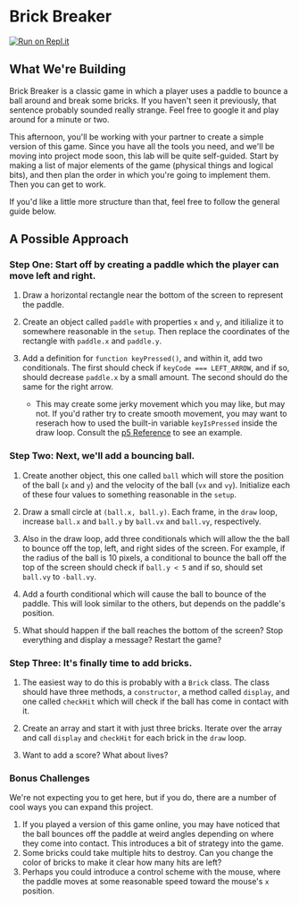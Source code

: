 # Brick Breaker

[![Run on Repl.it](https://repl.it/badge/github/upperlinecode/brick-breaker-javascript)](https://repl.it/github/upperlinecode/brick-breaker-javascript)

## What We're Building

Brick Breaker is a classic game in which a player uses a paddle to bounce a ball around and break some bricks. If you haven't seen it previously, that sentence probably sounded really strange. Feel free to google it and play around for a minute or two.

This afternoon, you'll be working with your partner to create a simple version of this game. Since you have all the tools you need, and we'll be moving into project mode soon, this lab will be quite self-guided. Start by making a list of major elements of the game (physical things and logical bits), and then plan the order in which you're going to implement them. Then you can get to work.

If you'd like a little more structure than that, feel free to follow the general guide below.

## A Possible Approach

### Step One: Start off by creating a paddle which the player can move left and right.

1. Draw a horizontal rectangle near the bottom of the screen to represent the paddle.

2. Create an object called `paddle` with properties `x` and `y`, and itilialize it to somewhere reasonable in the `setup`. Then replace the coordinates of the rectangle with `paddle.x` and `paddle.y`.

3. Add a definition for `function keyPressed()`, and within it, add two conditionals. The first should check if `keyCode === LEFT_ARROW`, and if so, should decrease `paddle.x` by a small amount. The second should do the same for the right arrow.
    * This may create some jerky movement which you may like, but may not. If you'd rather try to create smooth movement, you may want to reserach how to used the built-in variable `keyIsPressed` inside the draw loop. Consult the [p5 Reference](https://p5js.org/reference/#/p5/keyIsPressed) to see an example.

### Step Two: Next, we'll add a bouncing ball.

1. Create another object, this one called `ball` which will store the position of the ball (`x` and `y`) and the velocity of the ball (`vx` and `vy`). Initialize each of these four values to something reasonable in the `setup`.

2. Draw a small circle at `(ball.x, ball.y)`. Each frame, in the `draw` loop, increase `ball.x` and `ball.y` by `ball.vx` and `ball.vy`, respectively.

3. Also in the draw loop, add three conditionals which will allow the the ball to bounce off the top, left, and right sides of the screen. For example, if the radius of the ball is 10 pixels, a conditional to bounce the ball off the top of the screen should check if `ball.y < 5` and if so, should set `ball.vy` to `-ball.vy`.

4. Add a fourth conditional which will cause the ball to bounce of the paddle. This will look similar to the others, but depends on the paddle's position.

5. What should happen if the ball reaches the bottom of the screen? Stop everything and display a message? Restart the game?

### Step Three: It's finally time to add bricks.

1. The easiest way to do this is probably with a `Brick` class. The class should have three methods, a `constructor`, a method called `display`, and one called `checkHit` which will check if the ball has come in contact with it.

2. Create an array and start it with just three bricks. Iterate over the array and call `display` and `checkHit` for each brick in the `draw` loop.

3. Want to add a score? What about lives?

### Bonus Challenges

We're not expecting you to get here, but if you do, there are a number of cool ways you can expand this project.

1. If you played a version of this game online, you may have noticed that the ball bounces off the paddle at weird angles depending on where they come into contact. This introduces a bit of strategy into the game.
2. Some bricks could take multiple hits to destroy. Can you change the color of bricks to make it clear how many hits are left?
3. Perhaps you could introduce a control scheme with the mouse, where the paddle moves at some reasonable speed toward the mouse's `x` position.

